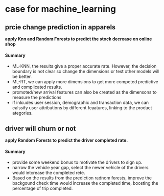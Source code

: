 # case for machine_learning

## prcie change prediction in apparels
**apply Knn and Random Forests to predict the stock decrease on online shop**
#### Summary
- ML-KNN, the results give a proper accurate rate. However, the decision boundary is not clear so change the dimensions or test other models will be better.
- ML-RT, we can apply more dimensions to get more competed predictive and complicated results.
- promoted/new arrival features can also be created as the dimensons to measure the predictions
- if inlcudes user session, demographic and transaction data, we can calssify user attributions by different feaatures, linking to the product ategories. 

## driver will churn or not
**apply Random Forests to predict the driver completed rate.**
#### Summary
- provide some weekend bonus to motivate the drivers to sign up.
- narrow the vehicle year gap, select the newer vehicle of the drivers would intcrease the completed rete.
- Based on the results from the prediction radnom forests, improve the backgound check time would increase the completed time, boosting the percentage of trip completed.
